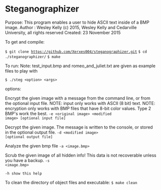 <h1>Steganographizer</h1>
<p>
Purpose: This program enables a user to hide ASCII text inside of a BMP image. 
Author : Wesley Kelly (c) 2015, Wesley Kelly and Cedarville University, all rights reserved
Created: 23 November 2015
</p>
<p>
To get and compile:

<code>$ git clone https://github.com/Xerxes004/steganographizer.git</code>
<code>$ cd ./steganographizer/</code>
<code>$ make</code>
</p>
<p>
To run:
Note: test_input.bmp and romeo_and_juliet.txt are given as example files to play with

<code>$ ./steg &lt;option&gt; &lt;args&gt;</code>

options:

Encrypt the given image with a message from the command line, or from the optional input file.
NOTE: input only works with ASCII (8 bit) text.
NOTE: encryption only works with BMP files that have 8-bit color values. Type 2 BMP's work the best.
<code>-e &lt;original image&gt; &lt;modified image&gt; [optional input file]</code>

Decrypt the given image. The message is written to the console, or stored in the optional output file.
<code>-d &lt;modified image&gt; [optional output file]</code>

Analyze the given bmp file
<code>-a &lt;image.bmp&gt;</code>

Scrub the given image of all hidden info! This data is not recoverable unless you have a backup.
<code>-s &lt;image.bmp&gt;</code>

<code>-h show this help</code>
</p>
<p>
To clean the directory of object files and executable: 
    <code>$ make clean</code>
</p>